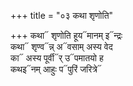 +++
title = "०३ कथा शृणोति"

+++
कथा᳓ शृणोति हूय᳓मानम् इ᳓न्द्रः  
कथा᳓ शृण्व᳓न्न् अ᳓वसाम् अस्य वेद  
का᳓ अस्य पूर्वी᳓र् उ᳓पमातयो ह  
कथइ᳓नम् आहुः प᳓पुरिं जरित्रे᳓